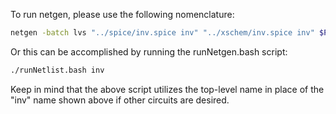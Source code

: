 To run netgen, please use the following nomenclature:
```bash
netgen -batch lvs "../spice/inv.spice inv" "../xschem/inv.spice inv" $PDK_ROOT/sky130A/libs.tech/netgen/setup.tcl inv.out
```

Or this can be accomplished by running the runNetgen.bash script:
```bash
./runNetlist.bash inv
```

Keep in mind that the above script utilizes the top-level name in place of the "inv" name shown above if other circuits are desired.
